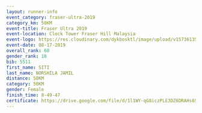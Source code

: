 ```yaml
---
layout: runner-info 
event_category: fraser-ultra-2019 
category_km: 50KM 
event-title: Fraser Ultra 2019 
event-location: Clock Tower Fraser Hill Malaysia 
event-logo: https://res.cloudinary.com/dykbosktl/image/upload/v1573613535/Logo/logo_mfst7w.jpg
event-date: 08-17-2019 
overall_rank: 60
gender_rank: 18
bib: 5511
first_name: SITI
last_name: NORSHILA JAMIL
distance: 50KM
category: 50KM
gender: Female
finish_time: 8-49-47
certificate: https://drive.google.com/file/d/1l1WY-qG8iczPLE3DZ6DRAHs6Spv5rb8T/view?usp=sharing
---
```

